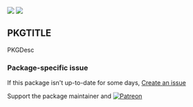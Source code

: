 [![](https://img.shields.io/chocolatey/v/webmin?color=green&label=webmin)](https://chocolatey.org/packages/webmin) [![](https://img.shields.io/chocolatey/dt/webmin)](https://chocolatey.org/packages/webmin)

## PKGTITLE

PKGDesc

### Package-specific issue
If this package isn't up-to-date for some days, [Create an issue](https://github.com/tunisiano187/Chocolatey-packages/issues/new/choose)

Support the package maintainer and [![Patreon](https://cdn.jsdelivr.net/gh/tunisiano187/Chocolatey-packages@d15c4e19c709e7148588d4523ffc6dd3cd3c7e5e/icons/patreon.png)](https://www.patreon.com/tunisiano)
